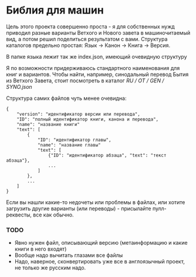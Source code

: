 # Библия для машин

Цель этого проекта совершенно проста - я для собственных нужд приводил разные варианты Ветхого и Нового завета в машиночитаемый вид, а потом решил поделиться результатом с вами. Структура каталогов предельно простая:
Язык -> Канон -> Книга -> Версия.

В папке языка лежит так же index.json, имеющий очевидную структуру

Я по возможности придерживаюсь стандартного наименования для книг и вариантов.
Чтобы найти, например, синодальный перевод Бытия из Ветхого Завета, стоит посмотреть в каталог *RU / OT / GEN / SYNO.json*

Структура самих файлов чуть менее очевидна:

```
{
    "version": "идентификатор версии или перевода",
    "ID": "полный идентификатор книги, канона и перевода",
    "name": "название книги"
    "text": [
        {
            "ID": "идентификатор главы",
            "name": "название главы"
            "text": [
                {"ID": "идентификатор абзаца", "text": "текст абзаца"},
                ...
            ]
        },
        ...  
    ]
}
```

Если вы нашли какие-то недочеты или проблемы в файлах, или хотите загрузить другие варианты (или переводы) - присылайте пулл-реквесты, все как обычно.

### TODO

  * Явно нужен файл, описывающий версию (метаинформацию и какие книги в
   него входят)
  * Вообще надо вычитать глазами все файлы
  * Надо, наверное, сконвертировать уже все в англоязычный проект, не только же русским надо.
  

